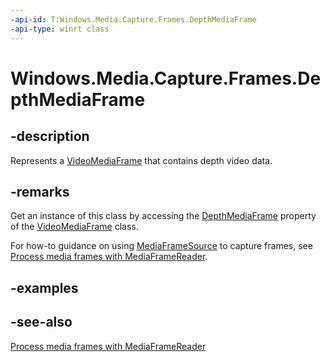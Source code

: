 ```yaml
---
-api-id: T:Windows.Media.Capture.Frames.DepthMediaFrame
-api-type: winrt class
---
```


<!-- Class syntax.
public class DepthMediaFrame : Windows.Media.Capture.Frames.IDepthMediaFrame, Windows.Media.Capture.Frames.IDepthMediaFrame2
-->

# Windows.Media.Capture.Frames.DepthMediaFrame

## -description
Represents a [VideoMediaFrame](videomediaframe.md) that contains depth video data.

## -remarks
Get an instance of this class by accessing the [DepthMediaFrame](depthmediaframe.md) property of the [VideoMediaFrame](videomediaframe.md) class.

For how-to guidance on using [MediaFrameSource](mediaframesource.md) to capture frames, see [Process media frames with MediaFrameReader](https://msdn.microsoft.com/windows/uwp/audio-video-camera/process-media-frames-with-mediaframereader).

## -examples

## -see-also
[Process media frames with MediaFrameReader](https://msdn.microsoft.com/windows/uwp/audio-video-camera/process-media-frames-with-mediaframereader)